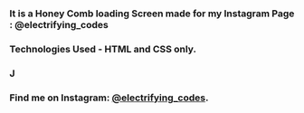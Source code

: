 ### It is a Honey Comb loading Screen made for my Instagram Page : @electrifying_codes

### Technologies Used - HTML and CSS only.

### J
### Find me on Instagram: [@electrifying_codes][Instagram].

[instagram]: https://www.instagram.com/electrifying_codes